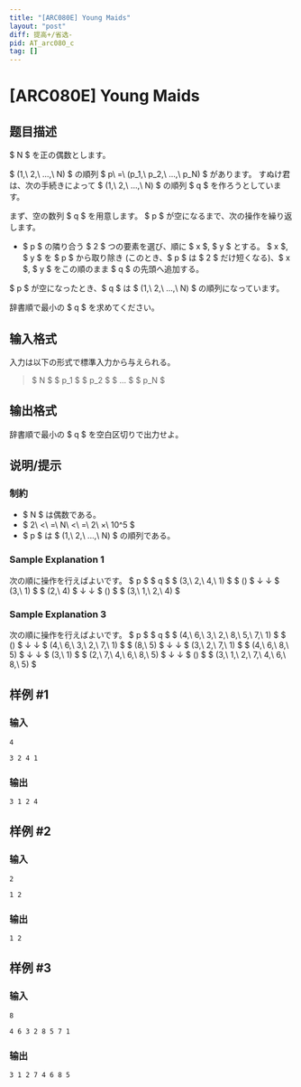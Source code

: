 ```yaml
---
title: "[ARC080E] Young Maids"
layout: "post"
diff: 提高+/省选-
pid: AT_arc080_c
tag: []
---
```


# [ARC080E] Young Maids

## 题目描述

[problemUrl]: https://atcoder.jp/contests/arc080/tasks/arc080_c

$ N $ を正の偶数とします。

$ (1,\ 2,\ ...,\ N) $ の順列 $ p\ =\ (p_1,\ p_2,\ ...,\ p_N) $ があります。 すぬけ君は、次の手続きによって $ (1,\ 2,\ ...,\ N) $ の順列 $ q $ を作ろうとしています。

まず、空の数列 $ q $ を用意します。 $ p $ が空になるまで、次の操作を繰り返します。

- $ p $ の隣り合う $ 2 $ つの要素を選び、順に $ x $, $ y $ とする。 $ x $, $ y $ を $ p $ から取り除き (このとき、$ p $ は $ 2 $ だけ短くなる)、$ x $, $ y $ をこの順のまま $ q $ の先頭へ追加する。

$ p $ が空になったとき、$ q $ は $ (1,\ 2,\ ...,\ N) $ の順列になっています。

辞書順で最小の $ q $ を求めてください。

## 输入格式

入力は以下の形式で標準入力から与えられる。

> $ N $ $ p_1 $ $ p_2 $ $ ... $ $ p_N $

## 输出格式

辞書順で最小の $ q $ を空白区切りで出力せよ。

## 说明/提示

### 制約

- $ N $ は偶数である。
- $ 2\ <\ =\ N\ <\ =\ 2\ ×\ 10^5 $
- $ p $ は $ (1,\ 2,\ ...,\ N) $ の順列である。

### Sample Explanation 1

次の順に操作を行えばよいです。 $ p $ $ q $ $ (3,\ 2,\ 4,\ 1) $ $ () $ ↓ ↓ $ (3,\ 1) $ $ (2,\ 4) $ ↓ ↓ $ () $ $ (3,\ 1,\ 2,\ 4) $

### Sample Explanation 3

次の順に操作を行えばよいです。 $ p $ $ q $ $ (4,\ 6,\ 3,\ 2,\ 8,\ 5,\ 7,\ 1) $ $ () $ ↓ ↓ $ (4,\ 6,\ 3,\ 2,\ 7,\ 1) $ $ (8,\ 5) $ ↓ ↓ $ (3,\ 2,\ 7,\ 1) $ $ (4,\ 6,\ 8,\ 5) $ ↓ ↓ $ (3,\ 1) $ $ (2,\ 7,\ 4,\ 6,\ 8,\ 5) $ ↓ ↓ $ () $ $ (3,\ 1,\ 2,\ 7,\ 4,\ 6,\ 8,\ 5) $

## 样例 #1

### 输入

```
4
3 2 4 1
```

### 输出

```
3 1 2 4
```

## 样例 #2

### 输入

```
2
1 2
```

### 输出

```
1 2
```

## 样例 #3

### 输入

```
8
4 6 3 2 8 5 7 1
```

### 输出

```
3 1 2 7 4 6 8 5
```

